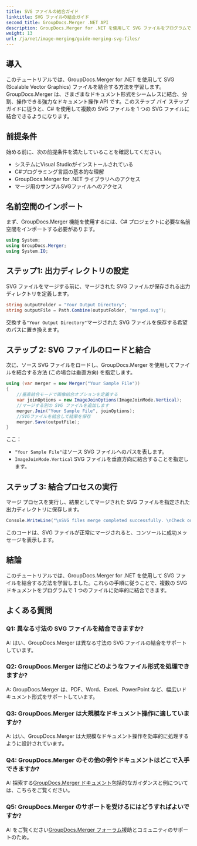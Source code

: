 ```yaml
---
title: SVG ファイルの結合ガイド
linktitle: SVG ファイルの結合ガイド
second_title: GroupDocs.Merger .NET API
description: GroupDocs.Merger for .NET を使用して SVG ファイルをプログラムで結合する方法を学びます。複数の SVG ドキュメントを簡単に結合します。
weight: 13
url: /ja/net/image-merging/guide-merging-svg-files/
---
```

## 導入
このチュートリアルでは、GroupDocs.Merger for .NET を使用して SVG (Scalable Vector Graphics) ファイルを結合する方法を学習します。GroupDocs.Merger は、さまざまなドキュメント形式をシームレスに結合、分割、操作できる強力なドキュメント操作 API です。このステップ バイ ステップ ガイドに従うと、C# を使用して複数の SVG ファイルを 1 つの SVG ファイルに結合できるようになります。

## 前提条件

始める前に、次の前提条件を満たしていることを確認してください。

- システムにVisual Studioがインストールされている
- C#プログラミング言語の基本的な理解
- GroupDocs.Merger for .NET ライブラリへのアクセス
- マージ用のサンプルSVGファイルへのアクセス

## 名前空間のインポート

まず、GroupDocs.Merger 機能を使用するには、C# プロジェクトに必要な名前空間をインポートする必要があります。

```csharp
using System; 
using GroupDocs.Merger;
using System.IO;
```

## ステップ1: 出力ディレクトリの設定

SVG ファイルをマージする前に、マージされた SVG ファイルが保存される出力ディレクトリを定義します。

```csharp
string outputFolder = "Your Output Directory";
string outputFile = Path.Combine(outputFolder, "merged.svg");
```

交換する`"Your Output Directory"`マージされた SVG ファイルを保存する希望のパスに置き換えます。

## ステップ 2: SVG ファイルのロードと結合

次に、ソース SVG ファイルをロードし、GroupDocs.Merger を使用してファイルを結合する方法 (この場合は垂直方向) を指定します。

```csharp
using (var merger = new Merger("Your Sample File"))
{
    //垂直結合モードで画像結合オプションを定義する
    var joinOptions = new ImageJoinOptions(ImageJoinMode.Vertical);
    //マージする別の SVG ファイルを追加します
    merger.Join("Your Sample File", joinOptions);
    //SVGファイルを結合して結果を保存
    merger.Save(outputFile);
}
```

ここ：
- `"Your Sample File"`はソース SVG ファイルへのパスを表します。
- `ImageJoinMode.Vertical` SVG ファイルを垂直方向に結合することを指定します。

## ステップ 3: 結合プロセスの実行

マージ プロセスを実行し、結果としてマージされた SVG ファイルを指定された出力ディレクトリに保存します。

```csharp
Console.WriteLine("\nSVG files merge completed successfully. \nCheck output in {0}", outputFolder);
```

このコードは、SVG ファイルが正常にマージされると、コンソールに成功メッセージを表示します。

## 結論

このチュートリアルでは、GroupDocs.Merger for .NET を使用して SVG ファイルを結合する方法を学習しました。これらの手順に従うことで、複数の SVG ドキュメントをプログラムで 1 つのファイルに効率的に結合できます。

## よくある質問

### Q1: 異なる寸法の SVG ファイルを結合できますか?

A: はい、GroupDocs.Merger は異なる寸法の SVG ファイルの結合をサポートしています。

### Q2: GroupDocs.Merger は他にどのようなファイル形式を処理できますか?

A: GroupDocs.Merger は、PDF、Word、Excel、PowerPoint など、幅広いドキュメント形式をサポートしています。

### Q3: GroupDocs.Merger は大規模なドキュメント操作に適していますか?

A: はい、GroupDocs.Merger は大規模なドキュメント操作を効率的に処理するように設計されています。

### Q4: GroupDocs.Merger のその他の例やドキュメントはどこで入手できますか?

 A: 探索する[GroupDocs.Merger ドキュメント](https://tutorials.groupdocs.com/merger/net/)包括的なガイダンスと例については、こちらをご覧ください。

### Q5: GroupDocs.Merger のサポートを受けるにはどうすればよいですか?

 A: をご覧ください[GroupDocs.Merger フォーラム](https://forum.groupdocs.com/c/merger/32)援助とコミュニティのサポートのため。
